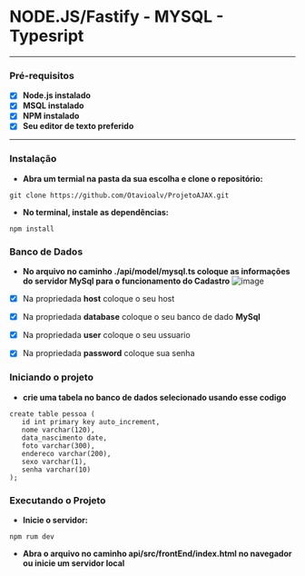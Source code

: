 # NODE.JS/Fastify - MYSQL - Typesript
---
### Pré-requisitos

- [x] **Node.js instalado**
- [x] **MSQL instalado**
- [x] **NPM instalado**
- [x] **Seu editor de texto preferido**
---

### Instalação

* **Abra um termial na pasta da sua escolha e clone o repositório:**
```
git clone https://github.com/Otavioalv/ProjetoAJAX.git
```

* **No terminal, instale as dependências:**
```
npm install
```

### Banco de Dados
* **No arquivo no caminho ./api/model/mysql.ts coloque as informações do servidor MySql para o funcionamento do Cadastro**
![image](https://github.com/Otavioalv/ProjetoAJAX/assets/107057360/a6d4642b-0d8e-4f1f-941f-1deeb2a01cc7)

- [x] Na propriedada <b>host</b> coloque o seu host
- [x] Na propriedada <b>database</b> coloque o seu banco de dado <b>MySql</b>
- [x] Na propriedada <b>user</b> coloque o seu ussuario
- [x] Na propriedada <b>password</b> coloque sua senha


### Iniciando o projeto
* **crie uma tabela no banco de dados selecionado usando esse codigo**
```
create table pessoa (
   id int primary key auto_increment, 
   nome varchar(120), 
   data_nascimento date, 
   foto varchar(300), 
   endereco varchar(200),
   sexo varchar(1),
   senha varchar(10)
);
```

### Executando o Projeto
* **Inicie o servidor:**

```
npm rum dev
```

* **Abra o arquivo no caminho api/src/frontEnd/index.html no navegador ou inicie um servidor local**

